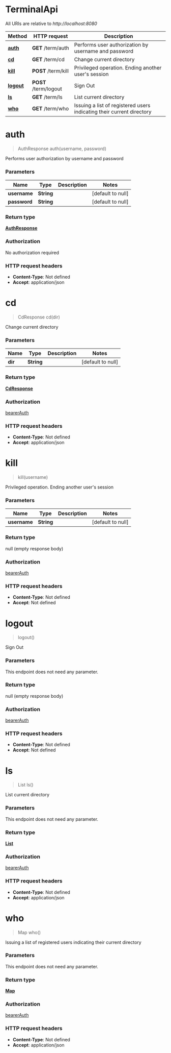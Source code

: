 # TerminalApi

All URIs are relative to *http://localhost:8080*

Method | HTTP request | Description
------------- | ------------- | -------------
[**auth**](TerminalApi.md#auth) | **GET** /term/auth | Performs user authorization by username and password
[**cd**](TerminalApi.md#cd) | **GET** /term/cd | Change current directory
[**kill**](TerminalApi.md#kill) | **POST** /term/kill | Privileged operation. Ending another user&#39;s session
[**logout**](TerminalApi.md#logout) | **POST** /term/logout | Sign Out
[**ls**](TerminalApi.md#ls) | **GET** /term/ls | List current directory
[**who**](TerminalApi.md#who) | **GET** /term/who | Issuing a list of registered users indicating their current directory


<a name="auth"></a>
# **auth**
> AuthResponse auth(username, password)

Performs user authorization by username and password

### Parameters

Name | Type | Description  | Notes
------------- | ------------- | ------------- | -------------
 **username** | **String**|  | [default to null]
 **password** | **String**|  | [default to null]

### Return type

[**AuthResponse**](../Models/AuthResponse.md)

### Authorization

No authorization required

### HTTP request headers

- **Content-Type**: Not defined
- **Accept**: application/json

<a name="cd"></a>
# **cd**
> CdResponse cd(dir)

Change current directory

### Parameters

Name | Type | Description  | Notes
------------- | ------------- | ------------- | -------------
 **dir** | **String**|  | [default to null]

### Return type

[**CdResponse**](../Models/CdResponse.md)

### Authorization

[bearerAuth](../README.md#bearerAuth)

### HTTP request headers

- **Content-Type**: Not defined
- **Accept**: application/json

<a name="kill"></a>
# **kill**
> kill(username)

Privileged operation. Ending another user&#39;s session

### Parameters

Name | Type | Description  | Notes
------------- | ------------- | ------------- | -------------
 **username** | **String**|  | [default to null]

### Return type

null (empty response body)

### Authorization

[bearerAuth](../README.md#bearerAuth)

### HTTP request headers

- **Content-Type**: Not defined
- **Accept**: Not defined

<a name="logout"></a>
# **logout**
> logout()

Sign Out

### Parameters
This endpoint does not need any parameter.

### Return type

null (empty response body)

### Authorization

[bearerAuth](../README.md#bearerAuth)

### HTTP request headers

- **Content-Type**: Not defined
- **Accept**: Not defined

<a name="ls"></a>
# **ls**
> List ls()

List current directory

### Parameters
This endpoint does not need any parameter.

### Return type

[**List**](../Models/string.md)

### Authorization

[bearerAuth](../README.md#bearerAuth)

### HTTP request headers

- **Content-Type**: Not defined
- **Accept**: application/json

<a name="who"></a>
# **who**
> Map who()

Issuing a list of registered users indicating their current directory

### Parameters
This endpoint does not need any parameter.

### Return type

[**Map**](../Models/string.md)

### Authorization

[bearerAuth](../README.md#bearerAuth)

### HTTP request headers

- **Content-Type**: Not defined
- **Accept**: application/json

